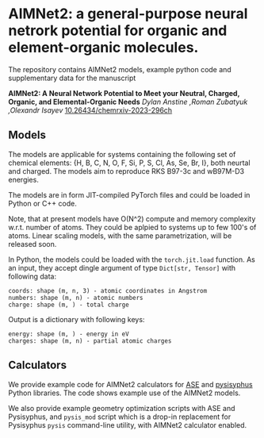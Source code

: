 
# AIMNet2: a general-purpose neural netrork potential for organic and element-organic molecules.

The repository contains AIMNet2 models, example python code and supplementary data for the manuscript

**AIMNet2: A Neural Network Potential to Meet your Neutral, Charged, Organic, and Elemental-Organic Needs**
*Dylan Anstine ,Roman Zubatyuk ,Olexandr Isayev*
[10.26434/chemrxiv-2023-296ch](https://doi.org/10.26434/chemrxiv-2023-296ch)
  
## Models

The models are applicable for systems containing the following set of chemical elements:
{H, B, C, N, O, F, Si, P, S, Cl, As, Se, Br, I}, both neurtal and charged. The models aim to reproduce RKS B97-3c and wB97M-D3 energies.
  
The models are in form JIT-compiled PyTorch files and could be loaded in Python or C++ code.

Note, that at present models have O(N^2) compute and memory complexity w.r.t. number of atoms. They could be aplpied to systems up to few 100's of atoms. Linear scaling models, with the same parametrization, will be released soon.

In Python, the models could be loaded with the `torch.jit.load` function. As an input, they accept dingle argument of type `Dict[str, Tensor]` with following data:
```
coords: shape (m, n, 3) - atomic coordinates in Angstrom 
numbers: shape (m, n) - atomic numbers
charge: shape (m, ) - total charge
```
Output is a dictionary with following keys:
```
energy: shape (m, ) - energy in eV
charges: shape (m, n) - partial atomic charges
```
## Calculators

We provide example code for AIMNet2 calculators for [ASE](https://wiki.fysik.dtu.dk/ase) and [pysisyphus](https://pysisyphus.readthedocs.io/) Python libraries. The code shows example use of the AIMNet2 models. 

We also provide example geometry optimization scripts with ASE and Pysisyphus, and `pysis_mod` script which is a drop-in replacement for Pysisyphus `pysis` command-line utility, with AIMNet2 calculator enabled.
